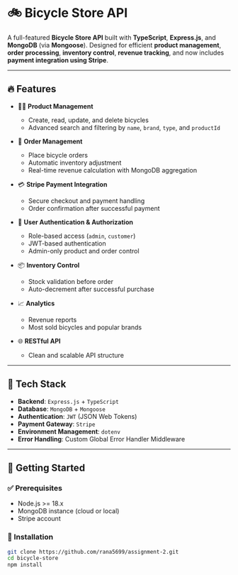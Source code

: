 # 🚲 Bicycle Store API

A full-featured **Bicycle Store API** built with **TypeScript**, **Express.js**, and **MongoDB** (via **Mongoose**). Designed for efficient **product management**, **order processing**, **inventory control**, **revenue tracking**, and now includes **payment integration using Stripe**.

---

## 🔥 Features

- 🚴‍♂️ **Product Management**
  - Create, read, update, and delete bicycles
  - Advanced search and filtering by `name`, `brand`, `type`, and `productId`

- 🛒 **Order Management**
  - Place bicycle orders
  - Automatic inventory adjustment
  - Real-time revenue calculation with MongoDB aggregation

- 💳 **Stripe Payment Integration**
  - Secure checkout and payment handling
  - Order confirmation after successful payment

- 👥 **User Authentication & Authorization**
  - Role-based access (`admin`, `customer`)
  - JWT-based authentication
  - Admin-only product and order control

- 📦 **Inventory Control**
  - Stock validation before order
  - Auto-decrement after successful purchase

- 📈 **Analytics**
  - Revenue reports
  - Most sold bicycles and popular brands

- 🌐 **RESTful API**
  - Clean and scalable API structure

---

## 🧰 Tech Stack

- **Backend**: `Express.js` + `TypeScript`
- **Database**: `MongoDB` + `Mongoose`
- **Authentication**: `JWT` (JSON Web Tokens)
- **Payment Gateway**: `Stripe`
- **Environment Management**: `dotenv`
- **Error Handling**: Custom Global Error Handler Middleware

---

## 🚀 Getting Started

### ✅ Prerequisites

- Node.js >= 18.x
- MongoDB instance (cloud or local)
- Stripe account

### 🔧 Installation

```bash
git clone https://github.com/rana5699/assignment-2.git
cd bicycle-store
npm install
